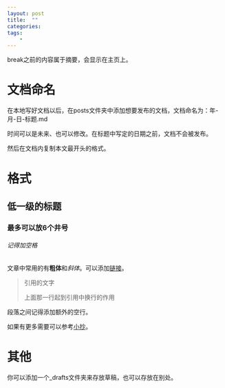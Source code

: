 ```yaml
---
layout: post
title:  ""
categories: 
tags: 
    - 
---
```


break之前的内容属于摘要，会显示在主页上。
<!--break-->

# 文档命名
在本地写好文档以后，在posts文件夹中添加想要发布的文档，文档命名为：年-月-日-标题.md

时间可以是未来、也可以修改。在标题中写定的日期之前，文档不会被发布。

然后在文档内复制本文最开头的格式。

# 格式

## 低一级的标题

### 最多可以放6个井号

###### 记得加空格

文章中常用的有**粗体**和*斜体*。可以添加[链接](网址)。

>引用的文字
>
>上面那一行起到引用中换行的作用

段落之间记得添加额外的空行。

如果有更多需要可以参考[小抄](https://github.com/adam-p/markdown-here/wiki/Markdown-Cheatsheet)。

# 其他
你可以添加一个_drafts文件夹来存放草稿，也可以存放在别处。
